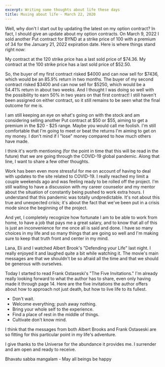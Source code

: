 ```yaml
---
excerpt: Writing some thoughts about life these days
title: Musing about life - March 22, 2020
---
```

Well, why don't I start out by updating the latest on my option contract?
In fact, I should give an update about my option contracts.
On March 9, 2022 I sold another Put contract for BYND at a strike price of 100 with a premium of 34 for the January 21, 2022 expiration date. Here is where things stand right now:

My contract at the 120 strike price has a last sold price of $74.36.
My contract at the 100 strike price has a last sold price of $52.50.

So, the buyer of my first contract risked $4000 and can now sell for $7436, which would be an 85.9% return in two months.
The buyer of my second contract risked $3400 and can now sell for $5250, which would be a 54.41% return in about two weeks.
And I thought I was doing so well with the possibility to earn 50% in two years on that first contract!
I still haven't been assigned on either contract, so it still remains to be seen what the final outcome for me is.

I am still keeping an eye on what's going on with the stock and am considering selling another Put contract at $50 or $55, aiming to get a premium in the $20 - $25 range.
Maybe you would call me foolish.
I'm still comfortable that I'm going to meet or beat the returns I'm aiming to get on my money.
I don't mind if I "lose" money compared to how much others have made.

I think it's worth mentioning (for the point in time that this will be read in the future) that we are going through the COVID-19 global pandemic.
Along that line, I want to share a few other thoughts.

Work has been even more stressful for me on account of having to deal with updates to the site related to COVID-19.
I really reached my limit a couple weekends ago and was feeling ready to be rolled off the project.
I'm still waiting to have a discussion with my career counselor and my mentor about the situation of constantly being pushed to work extra hours.
I understand that this pandemic was totally undpredictable.
It's not about this true and unexpected crisis; it's about the fact that we've been put in a crisis mode since the beginning of the project.

And yet, I completely recognize how fortunate I am to be able to work from home, to have a job that pays me a great salary, and to know that all of this is just an inconvenience for me once all is said and done.
I have so many choices in my life and so many things that are going so well and I'm making sure to keep that truth front and center in my mind.

Lana, Eli and I watched Albert Brook's "Defending your Life" last night.
I really enjoyed it and laughed quite a bit while watching it.
The movie's main messages are that we shouldn't be so afraid all the time and that we should be generous with ourselves.

Today I started to read Frank Ostaseski's "The Five Invitations."
I'm already really looking forward to what the author has to share, even only having made it through page 14.
Here are the five invitations the author offers about how to approach not just death, but how to live life to its fullest.

* Don't wait.
* Welcome everything; push away nothing.
* Bring your whole self to the experience.
* Find a place of rest in the middle of things.
* Cultivate don't know mind.

I think that the messages from both Albert Brooks and Frank Ostaseski are so fitting for this particular point in my life's adventure.

I give thanks to the Universe for the abundance it provides me.
I surrender and am open and ready to receive.

Bhavatu sabba mangalam - May all beings be happy
